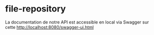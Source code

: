 # file-repository

La documentation de notre API est accessible en local via Swagger sur cette [http://localhost:8080/swagger-ui.html](http://localhost:8080/swagger-ui.html)

